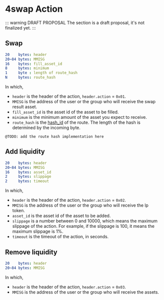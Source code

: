 # 4swap Action

::: warning DRAFT PROPOSAL
The section is a draft proposal, it's not finalized yet.
:::


## Swap

```yaml
20    bytes: header
20~84 bytes: MMISG
16    bytes: fill_asset_id
8     bytes: minimum
1     byte : length of route_hash
N     bytes: route_hash
```

In which, 

- `header` is the header of the action, `header.action` = `0x01`.
- `MMISG` is the address of the user or the group who will receive the swap result asset.
- `fill_asset_id` is the asset id of the asset to be filled.
- `minimum` is the minimum amount of the asset you expect to receive.
- `route_hash` is the [hash_id](https://hashids.org/) of the route. The length of the hash is determined by the incoming byte.

`@TODO: add the route hash implementation here`


## Add liquidity

```yaml
20    bytes: header
20~84 bytes: MMISG
16    bytes: asset_id
2     bytes: slippage
2     bytes: timeout
```

In which, 

- `header` is the header of the action, `header.action` = `0x02`.
- `MMISG` is the address of the user or the group who will receive the lp token.
- `asset_id` is the asset id of the asset to be added.
- `slippage` is a number between 0 and 10000, which means the maximum slippage of the action. For example, if the slippage is 100, it means the maximum slippage is 1%.
- `timeout` is the timeout of the action, in seconds.

## Remove liquidity

```yaml
20    bytes: header
20~84 bytes: MMISG
```

In which, 

- `header` is the header of the action, `header.action` = `0x03`.
- `MMISG` is the address of the user or the group who will receive the assets.
